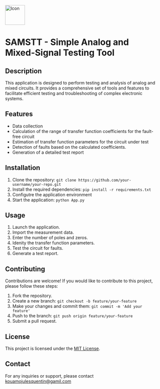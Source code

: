 <img src="samstt.ico" alt="Icon" style="width: 64px; height: 64px;">

# SAMSTT - Simple Analog and Mixed-Signal Testing Tool

## Description
This application is designed to perform testing and analysis of analog and mixed circuits. It provides a comprehensive set of tools and features to facilitate efficient testing and troubleshooting of complex electronic systems.

## Features
- Data collection
- Calculation of the range of transfer function coefficients for the fault-free circuit
- Estimation of transfer function parameters for the circuit under test
- Detection of faults based on the calculated coefficients.
- Generation of a detailed test report

## Installation
1. Clone the repository: `git clone https://github.com/your-username/your-repo.git`
2. Install the required dependencies: `pip install -r requirements.txt`
3. Configutre the application environment
4. Start the application: `python App.py`

## Usage
1. Launch the application.
2. Import the measurement data.
3. Enter the number of poles and zeros.
4. Idenity the transfer function parameters.
5. Test the circuit for faults.
6. Generate a test report.

## Contributing
Contributions are welcome! If you would like to contribute to this project, please follow these steps:
1. Fork the repository.
2. Create a new branch: `git checkout -b feature/your-feature`
3. Make your changes and commit them: `git commit -m 'Add your feature'`
4. Push to the branch: `git push origin feature/your-feature`
5. Submit a pull request.

## License
This project is licensed under the [MIT License](LICENSE).

## Contact
For any inquiries or support, please contact [kouamojulesquentin@gamil.com](kouamojulesquentin@gmail.com)
